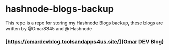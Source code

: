 # hashnode-blogs-backup
This repo is a repo for storing my Hashnode Blogs backup, these blogs are written by @Omar8345 and @ Hashnode
### [https://omardevblog.toolsandapps4us.site/](Omar DEV Blog)
